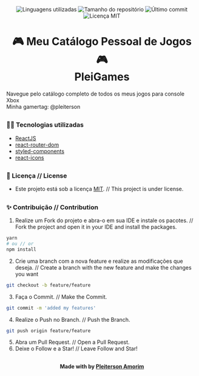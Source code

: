 <!-- Badges session -->
<p align="center">  
  <!-- languages -->
  <img src="https://img.shields.io/github/languages/count/pleiterson/game-library?style=social" alt="Linguagens utilizadas">
  <!-- repo size -->
  <img src="https://img.shields.io/github/repo-size/Pleiterson/game-library?style=social" alt="Tamanho do repositório">
  <!-- last commit -->
  <img src="https://img.shields.io/github/last-commit/Pleiterson/game-library?style=social" alt="Último commit">
  <!-- licence MIT -->
  <img src="https://img.shields.io/github/license/Pleiterson/game-library?style=social" alt="Licença MIT">
</p>


<!--Banner session-->
<!-- <p align="center"><img src="./src/assets/img/banner.png" alt="banner"></p> -->


<!--About session-->
<h1 align="center">🎮 Meu Catálogo Pessoal de Jogos 🎮<br>PleiGames</h1>

Navegue pelo catálogo completo de todos os meus jogos para console Xbox<br/>
Minha gamertag: @pleiterson

<!-- - [Projeto desenvolvido]() // Project developed. -->

<!-- <p align="center"><img src="./src/assets/img/project.gif" alt="project"></p> -->

##
<!--LTechnologies used-->
<h3>👨‍💻 Tecnologias utilizadas</h3>

- [ReactJS](https://pt-br.reactjs.org/docs/getting-started.html)
- [react-router-dom](https://reactrouter.com/web/guides/quick-start)
- [styled-components](https://styled-components.com/docs)
- [react-icons](https://react-icons.github.io/react-icons/)

##
<!--License session-->
<h3>📝 Licença // License </h3>

- Este projeto está sob a licença [MIT](./LICENSE). // This project is under license.

##
<!--Contribution-->
<h3>✨ Contribuição // Contribution </h3>

1. Realize um Fork do projeto e abra-o em sua IDE e instale os pacotes. // Fork the project and open it in your IDE and install the packages.
```bash
yarn
# ou // or
npm install
```
2. Crie uma branch com a nova feature e realize as modificações que deseja. // Create a branch with the new feature and make the changes you want
```bash
git checkout -b feature/feature
```
3. Faça o Commit. // Make the Commit.
```bash
git commit -m 'added my features'
```
4. Realize o Push no Branch. // Push the Branch.
```bash
git push origin feature/feature
```
5. Abra um Pull Request. // Open a Pull Request.
6. Deixe o Follow e a Star! // Leave Follow and Star!

##
<!--Bottom session-->
<h4 align=center>Made with by <a href="https://pleiterson.vercel.app">Pleiterson Amorim</a></h4>